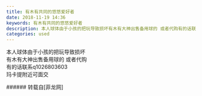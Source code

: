 ```yaml
---
title: 有木有共同的悠悠爱好者
date: 2018-11-19 14:36
keywords: 有木有共同的悠悠爱好者
description: 本人球体由于小孩的把玩导致损坏有木有大神出售备用球的 或者代购有的话联系q1026803603玛卡提附近可面交
categories: used
---
```

<td class="t_f" id="postmessage_2309631">

本人球体由于小孩的把玩导致损坏<br/>
有木有大神出售备用球的 或者代购<br/>
有的话联系q1026803603<br/>
玛卡提附近可面交<br/>
</td>
###### 转载自[菲龙网]